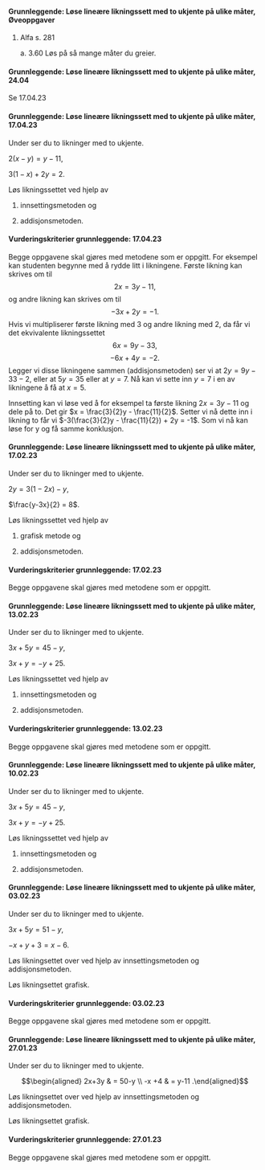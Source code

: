 #### Grunnleggende: Løse lineære likningssett med to ukjente på ulike måter,  Øveoppgaver

1. Alfa s. 281

    a.  3.60 Løs på så mange måter du greier.

#### Grunnleggende: Løse lineære likningssett med to ukjente på ulike måter,  24.04

Se 17.04.23

#### Grunnleggende: Løse lineære likningssett med to ukjente på ulike måter,  17.04.23

Under ser du to likninger med to ukjente.

$2(x - y) = y - 11$,

$3(1 - x) + 2y = 2$.

Løs likningssettet ved hjelp av

1. innsettingsmetoden og

2. addisjonsmetoden.

#### Vurderingskriterier grunnleggende:  17.04.23

Begge oppgavene skal gjøres med metodene som er oppgitt. For eksempel kan studenten begynne med å rydde litt i likningene. Første likning kan skrives om til
$$
2x = 3y - 11,
$$
og andre likning kan skrives om til
$$
-3x+2y = -1.
$$
Hvis vi multipliserer første likning med $3$ og andre likning med $2$, da får vi det ekvivalente likningssettet
$$
6x = 9y - 33,
$$
$$
-6x + 4y = -2.
$$
Legger vi disse likningene sammen (addisjonsmetoden) ser vi at $2y = 9y-33-2$, eller at $5y = 35$ eller at $y = 7$. Nå kan vi sette inn $y = 7$ i en av likningene å få at $x = 5$.

Innsetting kan vi løse ved å for eksempel ta første likning $2x = 3y -11$ og dele på to. Det gir $x = \frac{3}{2}y - \frac{11}{2}$. Setter vi nå dette inn i likning to får vi $-3(\frac{3}{2}y - \frac{11}{2}) + 2y = -1$. Som vi nå kan løse for y og få samme konklusjon.

#### Grunnleggende: Løse lineære likningssett med to ukjente på ulike måter,  17.02.23

Under ser du to likninger med to ukjente.

$2y = 3(1-2x) - y$,

$\frac{y-3x}{2} = 8$.

Løs likningssettet ved hjelp av

1. grafisk metode og

2. addisjonsmetoden.

#### Vurderingskriterier grunnleggende:  17.02.23

Begge oppgavene skal gjøres med metodene som er oppgitt.

#### Grunnleggende: Løse lineære likningssett med to ukjente på ulike måter,  13.02.23

Under ser du to likninger med to ukjente.

$3x + 5 y = 45 - y$,

$3x + y = - y +25$.

Løs likningssettet ved hjelp av

1. innsettingsmetoden og

2. addisjonsmetoden.

#### Vurderingskriterier grunnleggende:  13.02.23

Begge oppgavene skal gjøres med metodene som er oppgitt.

#### Grunnleggende: Løse lineære likningssett med to ukjente på ulike måter,  10.02.23

Under ser du to likninger med to ukjente.

$3x + 5 y = 45 - y$,

$3x + y = - y +25$.

Løs likningssettet ved hjelp av

1. innsettingsmetoden og

2. addisjonsmetoden.

#### Grunnleggende: Løse lineære likningssett med to ukjente på ulike måter,  03.02.23

Under ser du to likninger med to ukjente.

$3x + 5 y = 51 - y$,

$-x + y + 3 = x - 6$.

Løs likningsettet over ved hjelp av innsettingsmetoden og addisjonsmetoden.

Løs likningsettet grafisk.

#### Vurderingskriterier grunnleggende:  03.02.23

Begge oppgavene skal gjøres med metodene som er oppgitt.

#### Grunnleggende: Løse lineære likningssett med to ukjente på ulike måter,  27.01.23

Under ser du to likninger med to ukjente.

$$\begin{aligned} 2x+3y & = 50-y  \\ -x +4 & = y-11 .\end{aligned}$$

Løs likningsettet over ved hjelp av innsettingsmetoden og addisjonsmetoden.

Løs likningsettet grafisk.

#### Vurderingskriterier grunnleggende:  27.01.23

Begge oppgavene skal gjøres med metodene som er oppgitt.

